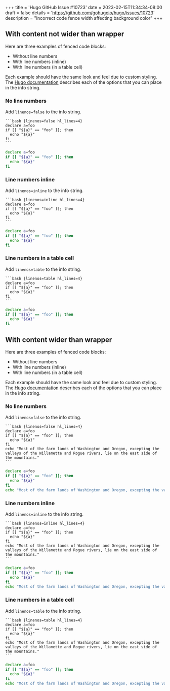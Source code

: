 +++
title = 'Hugo GitHub Issue #10723'
date = 2023-02-15T11:34:34-08:00
draft = false
details = 'https://github.com/gohugoio/hugo/issues/10723'
description = "Incorrect code fence width affecting background color"
+++

## With content not wider than wrapper

Here are three examples of fenced code blocks:

- Without line numbers
- With line numbers (inline)
- With line numbers (in a table cell)

Each example should have the same look and feel due to custom styling. The [Hugo documentation](https://gohugo.io/functions/highlight/#options) describes each of the options that you can place in the info string.

### No line numbers

Add `linenos=false` to the info string.

````text
```bash {linenos=false hl_lines=4}
declare a=foo
if [[ "${a}" == "foo" ]]; then
  echo "${a}"
fi
```
````

```bash {linenos=false hl_lines=4}
declare a=foo
if [[ "${a}" == "foo" ]]; then
  echo "${a}"
fi
```

### Line numbers inline

Add `linenos=inline` to the info string.

````text
```bash {linenos=inline hl_lines=4}
declare a=foo
if [[ "${a}" == "foo" ]]; then
  echo "${a}"
fi
```
````

```bash {linenos=inline hl_lines=4}
declare a=foo
if [[ "${a}" == "foo" ]]; then
  echo "${a}"
fi
```

### Line numbers in a table cell

Add `linenos=table` to the info string.

````text
```bash {linenos=table hl_lines=4}
declare a=foo
if [[ "${a}" == "foo" ]]; then
  echo "${a}"
fi
```
````

```bash {linenos=table hl_lines=4}
declare a=foo
if [[ "${a}" == "foo" ]]; then
  echo "${a}"
fi
```

## With content wider than wrapper

Here are three examples of fenced code blocks:

- Without line numbers
- With line numbers (inline)
- With line numbers (in a table cell)

Each example should have the same look and feel due to custom styling. The [Hugo documentation](https://gohugo.io/functions/highlight/#options) describes each of the options that you can place in the info string.

### No line numbers

Add `linenos=false` to the info string.

````text
```bash {linenos=false hl_lines=4}
declare a=foo
if [[ "${a}" == "foo" ]]; then
  echo "${a}"
fi
echo "Most of the farm lands of Washington and Oregon, excepting the valleys of the Willamette and Rogue rivers, lie on the east side of the mountains."
```
````

```bash {linenos=false hl_lines=4}
declare a=foo
if [[ "${a}" == "foo" ]]; then
  echo "${a}"
fi
echo "Most of the farm lands of Washington and Oregon, excepting the valleys of the Willamette and Rogue rivers, lie on the east side of the mountains."
```

### Line numbers inline

Add `linenos=inline` to the info string.

````text
```bash {linenos=inline hl_lines=4}
declare a=foo
if [[ "${a}" == "foo" ]]; then
  echo "${a}"
fi
echo "Most of the farm lands of Washington and Oregon, excepting the valleys of the Willamette and Rogue rivers, lie on the east side of the mountains."
```
````

```bash {linenos=inline hl_lines=4}
declare a=foo
if [[ "${a}" == "foo" ]]; then
  echo "${a}"
fi
echo "Most of the farm lands of Washington and Oregon, excepting the valleys of the Willamette and Rogue rivers, lie on the east side of the mountains."
```

### Line numbers in a table cell

Add `linenos=table` to the info string.

````text
```bash {linenos=table hl_lines=4}
declare a=foo
if [[ "${a}" == "foo" ]]; then
  echo "${a}"
fi
echo "Most of the farm lands of Washington and Oregon, excepting the valleys of the Willamette and Rogue rivers, lie on the east side of the mountains."
```
````

```bash {linenos=table hl_lines=4}
declare a=foo
if [[ "${a}" == "foo" ]]; then
  echo "${a}"
fi
echo "Most of the farm lands of Washington and Oregon, excepting the valleys of the Willamette and Rogue rivers, lie on the east side of the mountains."
```
